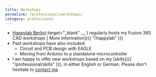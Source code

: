 ```yaml
---
title: Workshops
permalink: /professional/workshops/
category: professional
---
```


* [Happylab Berlin](https://happylab.de/de_ber/home){:target="_blank" __ } regularly hosts my Fusion 360 CAD workshops [<i class='fa fa-hand-o-right'></i> More information]({{ "/happylab" }})
* Past workshops have also included:
  * Circuit and PCB design with EAGLE
  * Moving from Arduino to a standalone microcontroller
* I am happy to offer new workshops based on my [skills]({{ "/professional/skills" }}), in either English or German. Please don't hesitate to [contact me <i class='fa fa-paper-plane'></i>](mailto:hello@danielrojas.net)
